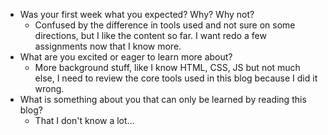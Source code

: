 - Was your first week what you expected? Why? Why not?
    - Confused by the difference in tools used and not sure on some directions, but I like the content so far. I want redo a few assignments now that I know more.
- What are you excited or eager to learn more about?
    - More background stuff, like I know HTML, CSS, JS but not much else, I need to review the core tools used in this blog because I did it wrong.
- What is something about you that can only be learned by reading this blog?
    - That I don't know a lot... 



<!-- - Here is a gif of Andy chilling ![Andy chilling](https://media.giphy.com/media/WpIjh42KPontoNSF0J/giphy.gif) -->
